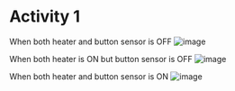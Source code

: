 # Activity 1
When both heater and button sensor is OFF
![image](https://user-images.githubusercontent.com/80700297/116536859-19eeab80-a903-11eb-9e9b-9d6633ed26ea.PNG)

When both heater is ON but button sensor is OFF
![image](https://user-images.githubusercontent.com/80700297/116536777-f88dbf80-a902-11eb-9c0d-6170dc34fbda.PNG)

When both heater and button sensor is ON
![image](https://user-images.githubusercontent.com/80700297/116535169-0c382680-a901-11eb-94c4-8eda1b208c60.PNG)

